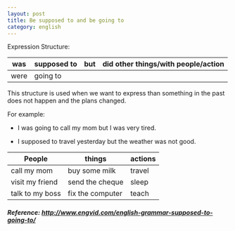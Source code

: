 ```yaml
---
layout: post
title: Be supposed to and be going to
category: english
---
```


Expression Structure:

| was  	| supposed to 	| but 	| did other things/with people/action 	|
|------	| -------------	| -----	| -------------------------------------	|
| were 	|   going to  	|     	|                                     	|

This structure is used when we want to express than something in the past does not happen and the plans changed.

For example:

- I was going to call my mom but I was very tired.

- I supposed to travel yesterday but the weather was not good.


| People          | things           | actions |
| --------------- | ---------------- | ------- |
| call my mom     | buy some milk    | travel  |
| visit my friend | send the cheque  | sleep   |
| talk to my boss | fix the computer | teach   |

##### Reference: http://www.engvid.com/english-grammar-supposed-to-going-to/
